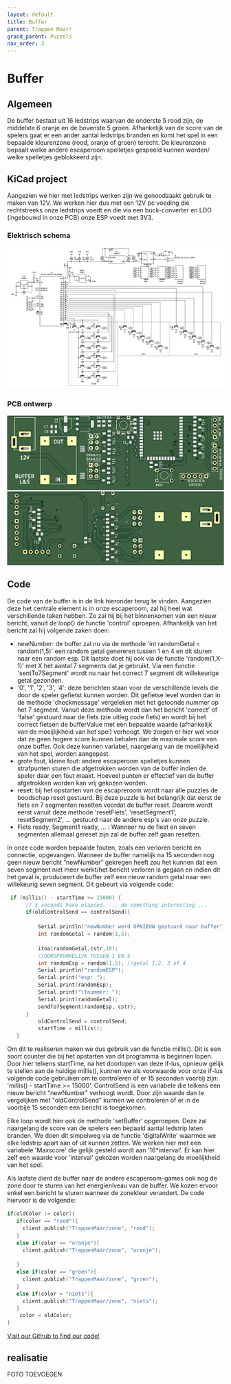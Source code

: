 ```yaml
---
layout: default
title: Buffer
parent: Trappen Maar!
grand_parent: Puzzels
nav_order: 3
---
```

# Buffer
## Algemeen
De buffer bestaat uit 16 ledstrips waarvan de onderste 5 rood zijn, de middelste 6 oranje en de bovenste 5
groen. Afhankelijk van de score van de spelers gaat er een ander aantal ledstrips branden en komt het spel in
een bepaalde kleurenzone (rood, oranje of groen) terecht. De kleurenzone bepaalt welke andere escaperoom spelletjes
gespeeld kunnen worden/ welke spelletjes geblokkeerd zijn.

## KiCad project
Aangezien we hier met ledstrips werken zijn we genoodzaakt gebruik te maken van 12V. We werken hier
dus met een 12V pc voeding die rechtstreeks onze ledstrips voedt en die via een buck-converter en LDO
(ingebouwd in onze PCB) onze ESP voedt met 3V3.

### Elektrisch schema
![](2022-05-13-21-31-35.png)
### PCB ontwerp
![](2022-05-13-21-31-51.png)
![](2022-05-13-21-32-12.png)
## Code
De code van de buffer is in de link hieronder terug te vinden. Aangezien deze het centrale element is in onze escaperoom, zal hij heel wat verschillende taken hebben. Zo zal hij bij het binnenkomen van een nieuw bericht, vanuit de loop() de functie 'control' oproepen. Afhankelijk van het bericht zal hij volgende zaken doen: 
* newNumber: de buffer zal nu via de methode 'int randomGetal = random(1,5)' een random getal genereren tussen 1 en 4 en dit sturen naar een random esp. Dit laatste doet hij ook via de functie 'random(1,X-1)' met X het aantal 7 segments dat je gebruikt. Via een functie 'sentTo7Segment' wordt nu naar het correct 7 segment dit willekeurige getal gezonden. 
* '0', '1', '2', '3', '4': deze berichten staan voor de verschillende levels die door de speler gefietst kunnen worden. Dit gefietse level worden dan in de methode 'checkmessage' vergeleken met het getoonde nummer op het 7 segment. Vanuit deze methode wordt dan het bericht 'correct' of 'false' gestuurd naar de fiets (zie uitleg code fiets) en wordt bij het correct fietsen de bufferValue met een bepaalde waarde (afhankelijk van de moeijlijkheid van het spel) verhoogt. We zorgen er hier wel voor dat ze geen hogere score kunnen behalen dan de maximale score van onze buffer. Ook deze kunnen variabel, naargelang van de moeilijkheid van het spel, worden aangepast. 
* grote fout, kleine fout: andere escaperoom spelletjes kunnen strafpunten sturen die afgetrokken worden van de buffer indien de speler daar een fout maakt. Hoeveel punten er effectief van de buffer afgetrokken worden kan vrij gekozen worden.
* reset: bij het opstarten van de escapreroom wordt naar alle puzzles de boodschap reset gestuurd. Bij deze puzzle is het belangrijk dat eerst de fiets en 7 segmenten resetten voordat de buffer reset. Daarom wordt eerst vanuit deze methode 'resetFiets', 'resetSegment1', resetSegment2', ... gestuurd naar de andere esp's van onze puzzle.
* Fiets ready, Segment1 ready, ... : Wanneer nu de fiest en seven segmenten allemaal gereset zijn zal de buffer zelf gaan resetten. 

In onze code worden bepaalde fouten, zoals een verloren bericht en connectie, opgevangen. Wanneer de buffer namelijk na 15 seconden nog geen nieuw bericht ”newNumber” gekregen heeft zou het kunnen dat een seven segment niet meer werkt/het bericht verloren is gegaan en indien dit het geval is, produceert de buffer zelf een nieuw random getal naar een willekeurig seven segment. Dit gebeurt via volgende code: 
```c
 if (millis() - startTime >= 15000) {
      // 5 seconds have elapsed. ... do something interesting ...
      if(oldControlSend == controlSend){

          Serial.println("newNumber werd OPNIEUW gestuurd naar buffer");   
          int randomGetal = random(1,5);
    
          itoa(randomGetal,cstr,10);
          //OORSPRONKELIJK TUSSEN 1 EN 5
          int randomEsp = random(1,5); //getal 1,2, 3 of 4
          Serial.println("randomESP");
          Serial.print("esp: ");
          Serial.print(randomEsp);
          Serial.print("\tnummer: ");
          Serial.print(randomGetal);
          sendTo7Segment(randomEsp, cstr);
      }
          oldControlSend = controlSend;
          startTime = millis();
   }
```
 Om dit te realiseren maken we dus gebruik van de functie millis(). Dit is een soort counter die bij het opstarten van dit programma is beginnen lopen. Door hier telkens startTime, na het doorlopen van deze if-lus, opnieuw gelijk te stellen aan de huidige millis(), kunnen we als voorwaarde voor onze if-lus  volgende code gebruiken om te controleren of er 15 seconden voorbij zijn: 'millis() - startTime >= 15000'. ControlSend is een variabele die telkens een nieuw bericht "newNumber" verhoogt wordt. Door zijn waarde dan te vergelijken met "oldControlSend" kunnen we controleren of er in de voorbije 15 seconden een bericht is toegekomen.    

 Elke loop wordt hier ook de methode 'setBuffer' opgeroepen. Deze zal naargelang de score van de spelers een bepaald aantal ledstrip laten branden. We doen dit simpelweg via de functie 'digitalWrite' waarmee we elke ledstrip apart aan of uit kunnen zetten.
 We werken hier met een variabele 'Maxscore' die gelijk gesteld wordt aan '16*interval'. Er kan hier zelf een waarde voor 'interval' gekozen worden naargelang de moeilijkheid van het spel.  

 Als laatste dient de buffer naar de andere escaperoom-games ook nog de zone door te sturen van het energieniveau van de buffer. We kozen ervoor enkel een bericht te sturen wanneer de zonekleur verandert. De code hiervoor is de volgende: 
 ```c
if(oldColor != color){
    if(color == "rood"){
      client.publish("TrappenMaar/zone", "rood");
    }
    else if(color == "oranje"){
      client.publish("TrappenMaar/zone", "oranje");

    }
    else if(color == "groen"){
      client.publish("TrappenMaar/zone", "groen");
    }
    else if(color = "niets"){
      client.publish("TrappenMaar/zone", "niets");
    }
     color = oldColor;
}
 ```
 
[Visit our Github to find our code!](https://github.com/PLAN-IT-B/BachelorProefTrappenMaar/tree/main/Volledige%20en%20werkende%20code/sender)
## realisatie
FOTO TOEVOEGEN